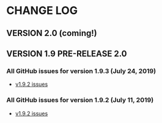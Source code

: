 # CHANGE LOG

## VERSION 2.0 (coming!)


## VERSION 1.9 PRE-RELEASE 2.0

### All GitHub issues for version 1.9.3 (July 24, 2019)
* [v1.9.2 issues](https://github.com/LaSalleSoftware/lsv2-blogfrontend-pkg/milestone/2?closed=1)

### All GitHub issues for version 1.9.2 (July 11, 2019)
* [v1.9.2 issues](https://github.com/LaSalleSoftware/lsv2-blogfrontend-pkg/milestone/1?closed=1)
